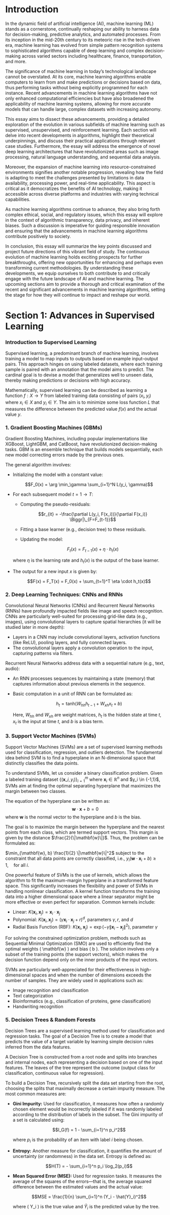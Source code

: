 # Introduction

In the dynamic field of artificial intelligence (AI), machine learning (ML) stands as a cornerstone, continually reshaping our ability to harness data for decision-making, predictive analytics, and automated processes. From its inception in the mid-20th century to its meteoric rise in the tech-driven era, machine learning has evolved from simple pattern recognition systems to sophisticated algorithms capable of deep learning and complex decision-making across varied sectors including healthcare, finance, transportation, and more.

The significance of machine learning in today’s technological landscape cannot be overstated. At its core, machine learning algorithms enable computers to learn from and make predictions or decisions based on data, thus performing tasks without being explicitly programmed for each instance. Recent advancements in machine learning algorithms have not only enhanced computational efficiencies but have also broadened the applicability of machine learning systems, allowing for more accurate models that can handle large, complex datasets with increasing autonomy.

This essay aims to dissect these advancements, providing a detailed exploration of the evolution in various subfields of machine learning such as supervised, unsupervised, and reinforcement learning. Each section will delve into recent developments in algorithms, highlight their theoretical underpinnings, and discuss their practical applications through relevant case studies. Furthermore, the essay will address the emergence of novel deep learning architectures that have revolutionized areas such as image processing, natural language understanding, and sequential data analysis.

Moreover, the expansion of machine learning into resource-constrained environments signifies another notable progression, revealing how the field is adapting to meet the challenges presented by limitations in data availability, processing power, and real-time applicability. This aspect is critical as it democratizes the benefits of AI technology, making it accessible across diverse platforms and industries with varying technical capabilities.

As machine learning algorithms continue to advance, they also bring forth complex ethical, social, and regulatory issues, which this essay will explore in the context of algorithmic transparency, data privacy, and inherent biases. Such a discussion is imperative for guiding responsible innovation and ensuring that the advancements in machine learning algorithms contribute positively to society.

In conclusion, this essay will summarize the key points discussed and project future directions of this vibrant field of study. The continuous evolution of machine learning holds exciting prospects for further breakthroughs, offering new opportunities for enhancing and perhaps even transforming current methodologies. By understanding these developments, we equip ourselves to both contribute to and critically engage with the future landscape of AI and machine learning. The upcoming sections aim to provide a thorough and critical examination of the recent and significant advancements in machine learning algorithms, setting the stage for how they will continue to impact and reshape our world.

# Section 1: Advances in Supervised Learning

### Introduction to Supervised Learning

Supervised learning, a predominant branch of machine learning, involves training a model to map inputs to outputs based on example input-output pairs. This approach hinges on using labeled datasets, where each training sample is paired with an annotation that the model aims to predict. The cardinal goal is to devise a model that generalizes well to unseen data, thereby making predictions or decisions with high accuracy.

Mathematically, supervised learning can be described as learning a function $f: X \rightarrow Y$ from labeled training data consisting of pairs $(x_i, y_i)$ where $x_i \in X$ and $y_i \in Y$. The aim is to minimize some loss function $L$ that measures the difference between the predicted value $f(x)$ and the actual value $y$.

### 1. Gradient Boosting Machines (GBMs)

Gradient Boosting Machines, including popular implementations like XGBoost, LightGBM, and CatBoost, have revolutionized decision-making tasks. GBM is an ensemble technique that builds models sequentially, each new model correcting errors made by the previous ones.

The general algorithm involves:
- Initializing the model with a constant value:
  
  $$F_0(x) = \arg \min_\gamma \sum_{i=1}^N L(y_i, \gamma)$$

- For each subsequent model $t = 1 \to T$:
  - Computing the pseudo-residuals:

    $$r_{it} = -\frac{\partial L(y_i, F(x_i))}{\partial F(x_i)} \Biggr|\_{F=F_{t-1}}$$
  
  - Fitting a base learner (e.g., decision tree) to these residuals.
  - Updating the model:
    
    $$F_t(x) = F_{t-1}(x) + \eta \cdot h_t(x)$$
  
  where $\eta$ is the learning rate and $h_t(x)$ is the output of the base learner.
  
- The output for a new input $x$ is given by:

  $$F(x) = F_T(x) = F_0(x) + \sum_{t=1}^T \eta \cdot h_t(x)$$


### 2. Deep Learning Techniques: CNNs and RNNs

Convolutional Neural Networks (CNNs) and Recurrent Neural Networks (RNNs) have profoundly impacted fields like image and speech recognition. CNNs are particularly well-suited for processing grid-like data (e.g., images), using convolutional layers to capture spatial hierarchies (it will be studied later in more depth):
- Layers in a CNN may include convolutional layers, activation functions (like ReLU), pooling layers, and fully connected layers.
- The convolutional layers apply a convolution operation to the input, capturing patterns via filters.

Recurrent Neural Networks address data with a sequential nature (e.g., text, audio):
- An RNN processes sequences by maintaining a state (memory) that captures information about previous elements in the sequence.
- Basic computation in a unit of RNN can be formulated as:
  
  $$h_t = \text{tanh}(W_{hh} h_{t-1} + W_{xh} x_t + b)$$
  
  Here,  $W_{hh}$ and $W_{xh}$ are weight matrices, $h_t$ is the hidden state at time $t$, $x_t$ is the input at time $t$, and $b$ is a bias term.

### 3. Support Vector Machines (SVMs)

Support Vector Machines (SVMs) are a set of supervised learning methods used for classification, regression, and outliers detection. The fundamental idea behind SVM is to find a hyperplane in an N-dimensional space that distinctly classifies the data points.

To understand SVMs, let us consider a binary classification problem. Given a labeled training dataset $\{(\mathbf{x}\_i, y_i)\}_{i=1}^m$ where $\mathbf{x}_i \in \mathbb{R}^n$ and $y_i \in \{-1,1}$, SVMs aim at finding the optimal separating hyperplane that maximizes the margin between two classes.

The equation of the hyperplane can be written as:
$$\mathbf{w} \cdot \mathbf{x} + b = 0$$
where $\mathbf{w}$ is the normal vector to the hyperplane and $b$ is the bias.

The goal is to maximize the margin between the hyperplane and the nearest points from each class, which are termed support vectors. This margin is given by the distance $\frac{2}{\|\mathbf{w}\|}$. Thus, the problem can be formulated as:

$\min_{\mathbf{w}, b} \frac{1}{2} \|\mathbf{w}\|^2$
subject to the constraint that all data points are correctly classified, i.e.,
$y_i (\mathbf{w} \cdot \mathbf{x}_i + b) \geq 1, \quad \text{for all } i$.

One powerful feature of SVMs is the use of kernels, which allows the algorithm to fit the maximum-margin hyperplane in a transformed feature space. This significantly increases the flexibility and power of SVMs in handling nonlinear classification. A kernel function transforms the training data into a higher dimensional space where a linear separator might be more effective or even perfect for separation. Common kernels include:

- Linear: $K(\mathbf{x}_i, \mathbf{x}_j) = \mathbf{x}_i \cdot \mathbf{x}_j$
- Polynomial: $K(\mathbf{x}_i, \mathbf{x}_j) = (\gamma \mathbf{x}_i \cdot \mathbf{x}_j + r)^d$, parameters $\gamma, r$, and $d$
- Radial Basis Function (RBF): $K(\mathbf{x}_i, \mathbf{x}_j) = \exp(-\gamma \|\mathbf{x}_i - \mathbf{x}_j\|^2)$, parameter $\gamma$

For solving the constrained optimization problem, methods such as Sequential Minimal Optimization (SMO) are used to efficiently find the optimal weights \( \mathbf{w} \) and bias \( b \). The solution involves only a subset of the training points (the support vectors), which makes the decision function depend only on the inner products of the input vectors.

SVMs are particularly well-appreciated for their effectiveness in high-dimensional spaces and when the number of dimensions exceeds the number of samples. They are widely used in applications such as:

- Image recognition and classification
- Text categorization
- Bioinformatics (e.g., classification of proteins, gene classification)
- Handwriting recognition

### 5. Decision Trees & Random Forests

Decision Trees are a supervised learning method used for classification and regression tasks. The goal of a Decision Tree is to create a model that predicts the value of a target variable by learning simple decision rules inferred from the data features.

A Decision Tree is constructed from a root node and splits into branches and internal nodes, each representing a decision based on one of the input features. The leaves of the tree represent the outcome (output class for classification, continuous value for regression).

To build a Decision Tree, recursively split the data set starting from the root, choosing the splits that maximally decrease a certain impurity measure. The most common measures are:

- **Gini Impurity:** Used for classification, it measures how often a randomly chosen element would be incorrectly labeled if it was randomly labeled according to the distribution of labels in the subset. The Gini impurity of a set is calculated using:
  
  $$I_G(f) = 1 - \sum_{i=1}^n p_i^2$$

  where $p_i$ is the probability of an item with label $i$ being chosen.

- **Entropy:** Another measure for classification, it quantifies the amount of uncertainty (or randomness) in the data set. Entropy is defined as:
  
  $$H(T) = - \sum_{i=1}^n p_i \log_2(p_i)$$

- **Mean Squared Error (MSE):** Used for regression tasks. It measures the average of the squares of the errors—that is, the average squared difference between the estimated values and the actual value:
  
  $$MSE = \frac{1}{n} \sum_{i=1}^n (Y_i - \hat{Y}_i)^2$$

  where \( Y_i \) is the true value and $\hat{Y}_i$ is the predicted value by the tree.
